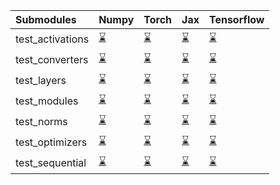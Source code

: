 | Submodules       | Numpy                                                                                                                           | Torch                                                                                                                           | Jax                                                                                                                             | Tensorflow                                                                                                                      |
|:-----------------|:--------------------------------------------------------------------------------------------------------------------------------|:--------------------------------------------------------------------------------------------------------------------------------|:--------------------------------------------------------------------------------------------------------------------------------|:--------------------------------------------------------------------------------------------------------------------------------|
| test_activations | <a href="https://github.com/unifyai/ivy/runs/8033536009?check_suite_focus=true" rel="noopener noreferrer" target="_blank">⌛</a> | <a href="https://github.com/unifyai/ivy/runs/8033536822?check_suite_focus=true" rel="noopener noreferrer" target="_blank">⌛</a> | <a href="https://github.com/unifyai/ivy/runs/8033537584?check_suite_focus=true" rel="noopener noreferrer" target="_blank">⌛</a> | <a href="https://github.com/unifyai/ivy/runs/8033538543?check_suite_focus=true" rel="noopener noreferrer" target="_blank">⌛</a> |
| test_converters  | <a href="https://github.com/unifyai/ivy/runs/8033536115?check_suite_focus=true" rel="noopener noreferrer" target="_blank">⌛</a> | <a href="https://github.com/unifyai/ivy/runs/8033536927?check_suite_focus=true" rel="noopener noreferrer" target="_blank">⌛</a> | <a href="https://github.com/unifyai/ivy/runs/8033537703?check_suite_focus=true" rel="noopener noreferrer" target="_blank">⌛</a> | <a href="https://github.com/unifyai/ivy/runs/8033538629?check_suite_focus=true" rel="noopener noreferrer" target="_blank">⌛</a> |
| test_layers      | <a href="https://github.com/unifyai/ivy/runs/8033536218?check_suite_focus=true" rel="noopener noreferrer" target="_blank">⌛</a> | <a href="https://github.com/unifyai/ivy/runs/8033537043?check_suite_focus=true" rel="noopener noreferrer" target="_blank">⌛</a> | <a href="https://github.com/unifyai/ivy/runs/8033537831?check_suite_focus=true" rel="noopener noreferrer" target="_blank">⌛</a> | <a href="https://github.com/unifyai/ivy/runs/8033538730?check_suite_focus=true" rel="noopener noreferrer" target="_blank">⌛</a> |
| test_modules     | <a href="https://github.com/unifyai/ivy/runs/8033536326?check_suite_focus=true" rel="noopener noreferrer" target="_blank">⌛</a> | <a href="https://github.com/unifyai/ivy/runs/8033537142?check_suite_focus=true" rel="noopener noreferrer" target="_blank">⌛</a> | <a href="https://github.com/unifyai/ivy/runs/8033537965?check_suite_focus=true" rel="noopener noreferrer" target="_blank">⌛</a> | <a href="https://github.com/unifyai/ivy/runs/8033538814?check_suite_focus=true" rel="noopener noreferrer" target="_blank">⌛</a> |
| test_norms       | <a href="https://github.com/unifyai/ivy/runs/8033536475?check_suite_focus=true" rel="noopener noreferrer" target="_blank">⌛</a> | <a href="https://github.com/unifyai/ivy/runs/8033537254?check_suite_focus=true" rel="noopener noreferrer" target="_blank">⌛</a> | <a href="https://github.com/unifyai/ivy/runs/8033538132?check_suite_focus=true" rel="noopener noreferrer" target="_blank">⌛</a> | <a href="https://github.com/unifyai/ivy/runs/8033538928?check_suite_focus=true" rel="noopener noreferrer" target="_blank">⌛</a> |
| test_optimizers  | <a href="https://github.com/unifyai/ivy/runs/8033536590?check_suite_focus=true" rel="noopener noreferrer" target="_blank">⌛</a> | <a href="https://github.com/unifyai/ivy/runs/8033537347?check_suite_focus=true" rel="noopener noreferrer" target="_blank">⌛</a> | <a href="https://github.com/unifyai/ivy/runs/8033538308?check_suite_focus=true" rel="noopener noreferrer" target="_blank">⌛</a> | <a href="https://github.com/unifyai/ivy/runs/8033539050?check_suite_focus=true" rel="noopener noreferrer" target="_blank">⌛</a> |
| test_sequential  | <a href="https://github.com/unifyai/ivy/runs/8033536712?check_suite_focus=true" rel="noopener noreferrer" target="_blank">⌛</a> | <a href="https://github.com/unifyai/ivy/runs/8033537468?check_suite_focus=true" rel="noopener noreferrer" target="_blank">⌛</a> | <a href="https://github.com/unifyai/ivy/runs/8033538439?check_suite_focus=true" rel="noopener noreferrer" target="_blank">⌛</a> | <a href="https://github.com/unifyai/ivy/runs/8033539184?check_suite_focus=true" rel="noopener noreferrer" target="_blank">⌛</a> |